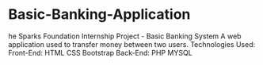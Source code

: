 # Basic-Banking-Application
he Sparks Foundation Internship Project - Basic Banking System A web application used to transfer money between two users.  Technologies Used: Front-End: HTML CSS Bootstrap Back-End: PHP MYSQL
